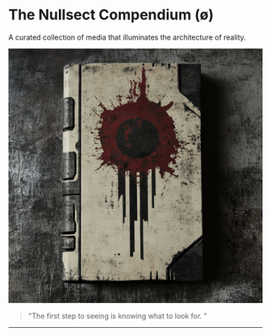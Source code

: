 # The Nullsect Compendium (ø)

A curated collection of media that illuminates the architecture of reality.

<img src="./media/compendium.png" alt="compendium" width="520" />

> "The first step to seeing is knowing what to look for. "

---
